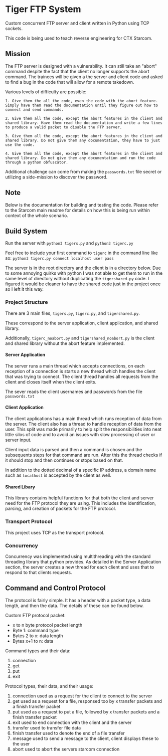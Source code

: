 # Tiger FTP System

Custom concurrent FTP server and client written in Python using TCP sockets.

This code is being used to teach reverse engineering for CTX Starcom.

## Mission

The FTP server is designed with a vulnerability. It can still take an "abort" command despite the fact that the client no longer supports the abort command. The trainees will be given a the server and client code and asked to find a bug in the code that will allow for a remote takedown.

Various levels of difficulty are possible:

    1. Give them the all the code, even the code with the abort feature. Simply have them read the documentation until they figure out how to connect and send commands.

    2. Give them all the code, except the abort features in the client and shared library. Have them read the documentation and write a few lines to produce a valid packet to disable the FTP server.

    3. Give them all the code, except the abort features in the client and shared library. Do not give them any documentation, they have to just use the code.

    4. Give them all the code, except the abort features in the client and shared library. Do not give them any documentation and run the code through a python obfuscator.

Additional challenge can come from making the `passwords.txt` file secret or utilizing a side-mission to discover the password.

## Note

Below is the documentation for building and testing the code. Please refer to the Starcom main readme for details on how this is being run within context of the whole scenario.

## Build System

Run the server with `python3 tigers.py` and `python3 tigerc.py`

Feel free to include your first command to `tigerc` in the command line like so:
`python3 tigerc.py connect localhost user pass`

The server is in the root directory and the client is in a directory below. Due to some annoying quirks with python I was not able to get them to run in the same level of directory without duplicating the `tigershared.py` code. I figured it would be cleaner to have the shared code just in the project once so I left it this way.
### Project Structure

There are 3 main files, `tigers.py`, `tigerc.py`, and `tigershared.py`.

These correspond to the server application, client application, and shared library.

Additionally, `tigerc_noabort.py` and `tigershared_noabort.py` is the client and shared library without the abort feature implemented.

#### Server Application

The server runs a main thread which accepts connections, on each reception of a connection is starts a new thread which handles the client that was trying to connect. The client thread handles all requests from the client and closes itself when the client exits.

The sever reads the client usernames and passwords from the file `passwords.txt`

#### Client Application

The client applications has a main thread which runs reception of data from the server. The client also has a thread to handle reception of data from the user. This split was made primarily to help split the responsibilities into neat little silos of code and to avoid an issues with slow processing of user or server input.

Client input data is parsed and then a command is chosen and the subsequents steps for that command are run. After this the thread checks if it should stop and then continues or stops based on that.

In addition to the dotted decimal of a specific IP address, a domain name such as `localhost` is accepted by the client as well.

#### Shared Libary

This library contains helpful functions for that both the client and server need for the FTP protocol they are using. This includes the identification, parsing, and creation of packets for the FTP protocol.

### Transport Protocol

This project uses TCP as the transport protocol.
### Concurrency

Concurrency was implemented using multithreading with the standard threading library that python provides. As detailed in the Server Application section, the server creates a new thread for each client and uses that to respond to that clients requests.

## Command and Control Protocol

The protocol is fairly simple. It has a header with a packet type, a data length, and then the data. The details of these can be found below.

Custom FTP protocol packet:
- x to n byte protocol packet length
- Byte 1: command type
- Bytes 2 to x: data length
- Bytes x+1 to n: data

Command types and their data:
1. connection <username> <password>
2. get <file>
3. put <file>
4. exit

Protocol types, their data, and their usage:
1. connection <username> <password>         used as a request for the client to connect to the server
2. get <file>                               used as a request for a file, responsed too by x transfer packets and a finish transfer packet
3. put <file>                               used as a request to put a file, followed by x transfer packets and a finish transfer packet
4. exit                                     used to end connection with the client and the server
5. transfer <filedata>                      used to transfer file data
6. finish transfer                          used to denote the end of a file transfer
7. message <message>                        used to send a message to the client, client displays these to the user
8. abort                                    used to abort the servers starcom connection